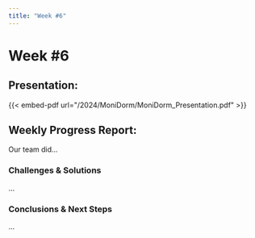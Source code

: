 ```yaml
---
title: "Week #6"
---
```


# **Week #6**

## **Presentation**:

{{< embed-pdf url="/2024/MoniDorm/MoniDorm_Presentation.pdf" >}}

## **Weekly Progress Report**:

Our team did...

### **Challenges & Solutions**

...

### **Conclusions & Next Steps**

...
